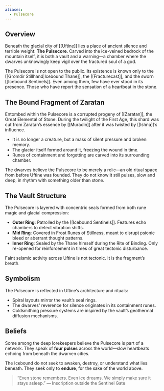 ```yaml
---
aliases:
  - Pulsecore
---
```

## Overview

Beneath the glacial city of [[Uftine]] lies a place of ancient silence and terrible weight: **The Pulsecore**. Carved into the ice-veined bedrock of the mountain itself, it is both a vault and a warning—a chamber where the dwarves unknowingly keep vigil over the fractured soul of a god.

  

The Pulsecore is not open to the public. Its existence is known only to the [[Gromdir Stillhand|Icebound Thane]], the [[Fracturecast]], and the sworn [[Icebound Sentinels]]. Even among them, few have ever stood in its presence. Those who have report the sensation of a heartbeat in the stone.

## The Bound Fragment of Zaratan

Entombed within the Pulsecore is a corrupted progeny of [[Zaratan]], the Great Elemental of Stone. During the twilight of the First Age, this shard was cut from Zaratan’s essence by [[Muradin]] after it was twisted by [[Ishna]]’s influence.


- It is no longer a creature, but a mass of silent pressure and broken memory.
- The glacier itself formed around it, freezing the wound in time.
- Runes of containment and forgetting are carved into its surrounding chamber.

  
The dwarves believe the Pulsecore to be merely a relic—an old ritual space from before Uftine was founded. They do not know it still pulses, slow and deep, in rhythm with something older than stone.
## The Vault Structure

The Pulsecore is layered with concentric seals formed from both rune magic and glacial compression:
- **Outer Ring**: Patrolled by the [[Icebound Sentinels]]. Features echo chambers to detect vibration shifts.
- **Mid Ring**: Covered in Frost Runes of Stillness, meant to disrupt psionic bleed or aberrant thought patterns.
- **Inner Ring**: Sealed by the Thane himself during the Rite of Binding. Only re-opened for reinforcement in times of great tectonic disturbance.

Faint seismic activity across Uftine is not tectonic. It is the fragment’s breath.

## Symbolism

The Pulsecore is reflected in Uftine’s architecture and rituals:

- Spiral layouts mirror the vault’s seal rings.
- The dwarves' reverence for silence originates in its containment runes.
- Coldsmithing pressure systems are inspired by the vault’s geothermal diffusion mechanisms.

  
## Beliefs
Some among the deep lorekeepers believe the Pulsecore is part of a network. They speak of **four pulses** across the world—slow heartbeats echoing from beneath the dwarven cities.

The Icebound do not seek to awaken, destroy, or understand what lies beneath. They seek only to **endure**, for the sake of the world above.

> “Even stone remembers. Even ice dreams. We simply make sure it stays asleep.” — Inscription outside the Sentinel Gate